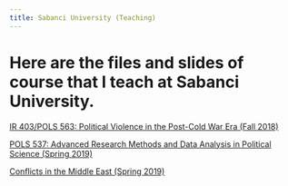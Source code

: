 ```yaml
---
title: Sabanci University (Teaching)
---
```


Here are the files and slides of course that I teach at Sabanci University.
=====


[IR 403/POLS 563: Political Violence in the Post-Cold War Era (Fall 2018)](https://babakrezaee.github.io/SU_IR403POLS563)

[POLS 537: Advanced Research Methods and Data Analysis in Political Science (Spring 2019)](https://babakrezaee.github.io/SU_POLS537_Spring2019)

[Conflicts in the Middle East (Spring 2019)](https://babakrezaee.github.io/SU_POLS448548)
